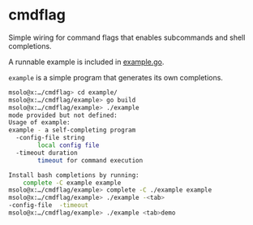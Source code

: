 # cmdflag
Simple wiring for command flags that enables subcommands and shell completions.

A runnable example is included in [example.go](./example/example.go).

`example` is a simple program that generates its own completions.

```bash
msolo@x:…/cmdflag> cd example/
msolo@x:…/cmdflag/example> go build
msolo@x:…/cmdflag/example> ./example 
mode provided but not defined: 
Usage of example:
example - a self-completing program
  -config-file string
    	local config file
  -timeout duration
    	timeout for command execution

Install bash completions by running:
	complete -C example example
msolo@x:…/cmdflag/example> complete -C ./example example
msolo@x:…/cmdflag/example> ./example -<tab>
-config-file  -timeout      
msolo@x:…/cmdflag/example> ./example <tab>demo 
```
